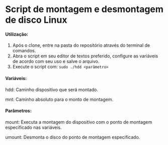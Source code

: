 # Script de montagem e desmontagem de disco Linux

#### Utilização:

1. Após o clone, entre na pasta do repositório através do terminal de comandos.
2. Abra o script em seu editor de textos preferido, configure as variáveis de acordo com seu uso e salve o arquivo.
2. Execute o script com: `sudo ./hdd <parâmetro>`

#### Variáveis:

hdd: Caminho dispositivo que será montado.

mnt: Caminho absoluto para o monto de montagem.

#### Parâmetros:

mount: Executa a montagem do dispositivo com o ponto de montagem especificado nas variáveis.

umount: Desmonta o disco do ponto de montagem especificado.
